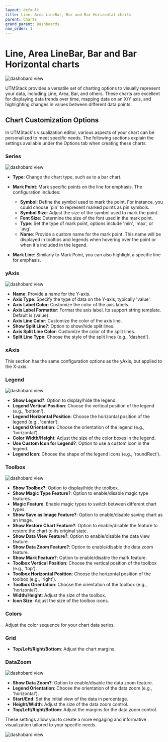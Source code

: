 ```yaml
---
layout: default
title: Line, Area LineBar, Bar and Bar Horizontal charts
parent: Charts
grand_parent: Dashboards
nav_order: 1
---
```


# Line, Area LineBar, Bar and Bar Horizontal charts

<img alt="dashobard view" src="./../../../Images/Components/Dashboards/line/linechart.png">

UTMStack provides a versatile set of charting options to visually represent your data, including Line, Area, Bar, and others. These charts are excellent for displaying data trends over time, mapping data on an X/Y axis, and highlighting changes in values between different data points.

## Chart Customization Options

In UTMStack's visualization editor, various aspects of your chart can be personalized to meet specific needs. The following sections explain the settings available under the Options tab when creating these charts.

### Series

<img alt="dashobard view" src="./../../../Images/Components/Dashboards/line/series.png">

* **Type**: Change the chart type, such as to a bar chart.
* **Mark Point**: Mark specific points on the line for emphasis. The configuration includes:
  * **Symbol**: Define the symbol used to mark the point. For instance, you could choose 'pin' to represent marked points as pin symbols.
  * **Symbol Size**: Adjust the size of the symbol used to mark the point.
  * **Font Size**: Determine the size of the font used in the mark point.
  * **Type**: Set the type of mark point, options include 'min', 'max', or 'avg'.
  * **Name**: Provide a custom name for the mark point. This name will be displayed in tooltips and legends when hovering over the point or when it's included in the legend.

* **Mark Line**: Similarly to Mark Point, you can also highlight a specific line for emphasis.


### yAxis

<img alt="dashobard view" src="./../../../Images/Components/Dashboards/line/yAxis.png">

* **Name**: Provide a name for the Y-axis.
* **Axis Type**: Specify the type of data on the Y-axis, typically 'value'.
* **Axis Label Color**: Customize the color of the axis labels.
* **Axis Label Formatter**: Format the axis label. Its support string template. Default is {value}.
* **Axis Line Color**: Customize the color of the axis line.
* **Show Split Line?**: Option to show/hide split lines.
* **Axis Split Line Color**: Customize the color of the split lines.
* **Split Line Type**: Choose the style of the split lines (e.g., 'dashed').

### xAxis
This section has the same configuration options as the yAxis, but applied to the X-axis.

### Legend

<img alt="dashobard view" src="./../../../Images/Components/Dashboards/line/legend.png">

* **Show Legend?**: Option to display/hide the legend.
* **Legend Vertical Position**: Choose the vertical position of the legend (e.g., 'bottom').
* **Legend Horizontal Position**: Choose the horizontal position of the legend (e.g., 'center').
* **Legend Orientation**: Choose the orientation of the legend (e.g., 'horizontal').
* **Color Width/Height**: Adjust the size of the color boxes in the legend.
* **Use Custom Icon for Legend?**: Option to use a custom icon in the legend.
* **Legend Icon**: Choose the shape of the legend icons (e.g., 'roundRect').

### Toolbox
<img alt="dashobard view" src="./../../../Images/Components/Dashboards/line/toolbox.png">

* **Show Toolbox?**: Option to display/hide the toolbox.
* **Show Magic Type Feature?**: Option to enable/disable magic type features.
* **Magic Feature**: Enable magic types to switch between different chart types.
* **Show Save as Image Feature?**: Option to enable/disable saving chart as an image.
* **Show Restore Chart Feature?**: Option to enable/disable the feature to restore the chart to its original state.
* **Show Data View Feature?**: Option to enable/disable the data view feature.
* **Show Data Zoom Feature?**: Option to enable/disable the data zoom feature.
* **Show Mark Feature?**: Option to enable/disable the mark feature.
* **Toolbox Vertical Position**: Choose the vertical position of the toolbox (e.g., 'top').
* **Toolbox Horizontal Position**: Choose the horizontal position of the toolbox (e.g., 'right').
* **Toolbox Orientation**: Choose the orientation of the toolbox (e.g., 'horizontal').
* **Width/Height**: Adjust the size of the toolbox.
* **Icon Size**: Adjust the size of the toolbox icons.

### Colors

 Adjust the color sequence for your chart data series.

### Grid
  * **Top/Left/Right/Bottom**: Adjust the chart margins.

### DataZoom

<img alt="dashobard view" src="./../../../Images/Components/Dashboards/line/datazoom.png">

* **Show Data Zoom?**: Option to enable/disable the data zoom feature.
* **Legend Orientation**: Choose the orientation of the data zoom (e.g., 'horizontal').
* **Start/End**: Set the initial view of the data in percentage.
* **Height/Width**: Adjust the size of the data zoom control.
* **Top/Left/Right/Bottom**: Adjust the margins for the data zoom control.

These settings allow you to create a more engaging and informative visualization tailored to your specific needs.


<img alt="dashobard view" src="./../../../Images/Components/Dashboards/line/parts.png">